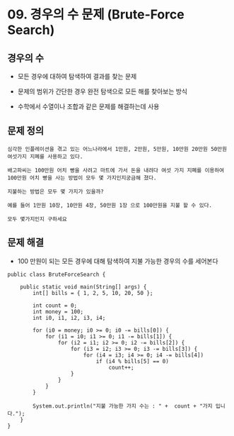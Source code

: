 # 09. 경우의 수 문제 (Brute-Force Search)

## 경우의 수

- 모든 경우에 대하여 탐색하여 결과를 찾는 문제 

- 문제의 범위가 간단한 경우 완전 탐색으로 모든 해를 찾아보는 방식

- 수학에서 수열이나 조합과 같은 문제를 해결하는데 사용


## 문제 정의 

    심각한 인플레이션을 겪고 있는 어느나라에서 1만원, 2만원, 5만원, 10만원 20만원 50만원 여섯가지 지폐를 사용하고 있다. 
    
    배고파씨는 100만원 어치 빵을 사려고 마트에 가서 돈을 내려다 여섯 가지 지폐를 이용하여 100만원 어치 빵을 사는 방법이 모두 몇 가지인지궁금해 졌다. 
    
    지불하는 방법은 모두 몇 가지가 있을까?

    예를 들어 1만원 10장, 10만원 4장, 50만원 1장 으로 100만원을 지불 할 수 있다.

    모두 몇가지인지 구하세요


## 문제 해결

- 100 만원이 되는 모든 경우에 대해 탐색하여 지불 가능한 경우의 수를 세어본다

```
public class BruteForceSearch {

	public static void main(String[] args) {
		int[] bills = { 1, 2, 5, 10, 20, 50 };
		
		int count = 0;
		int money = 100;
		int i0, i1, i2, i3, i4;

		for (i0 = money; i0 >= 0; i0 -= bills[0]) {
			for (i1 = i0; i1 >= 0; i1 -= bills[1]) {
				for (i2 = i1; i2 >= 0; i2 -= bills[2]) {
					for (i3 = i2; i3 >= 0; i3 -= bills[3]) {
						for (i4 = i3; i4 >= 0; i4 -= bills[4])
							if (i4 % bills[5] == 0)
								count++;
					}
				}
			}
		}

		System.out.println("지불 가능한 가지 수는 : " +  count + "가지 입니다.");
	}
}
```

